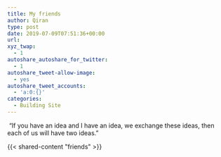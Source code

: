 ```yaml
---
title: My friends
author: Qiran
type: post
date: 2019-07-09T07:51:36+00:00
url:
xyz_twap:
  - 1
autoshare_autoshare_for_twitter:
  - 1
autoshare_tweet-allow-image:
  - yes
autoshare_tweet_accounts:
  - 'a:0:{}'
categories:
  - Building Site
---
```

<p class="has-contrast-color has-primary-background-color has-text-color has-background">
   “If you have an idea and I have an idea, we exchange these ideas, then each of us will have two ideas.”
</p>

{{< shared-content "friends" >}}
